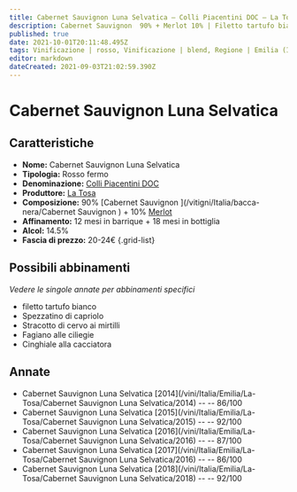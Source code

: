 ```yaml
---
title: Cabernet Sauvignon Luna Selvatica – Colli Piacentini DOC – La Tosa – Emilia (IT) – 20-24€ – 3★-5★
description: Cabernet Sauvignon  90% + Merlot 10% | Filetto tartufo bianco – Spezzatino di capriolo – Stracotto di cervo ai mirtilli – Fagiano alle ciliegie – Cinghiale alla cacciatora
published: true
date: 2021-10-01T20:11:48.495Z
tags: Vinificazione | rosso, Vinificazione | blend, Regione | Emilia (IT), Vinificazione | fermo, Valutazioni | 5 stelle, Vitigni | Cabernet Sauvignon, Vitigni | Merlot, Alimento | manzo, Alimento-dettagli | filetto, Aromatizzazione | tartufo bianco, Alimento | capriolo, Cottura | spezzatino, Alimento | cervo, Cottura | stracotto, Aromatizzazione | ai mirtilli, Alimento | fagiano, Aromatizzazione | alle ciliegie, Alimento | cinghiale, Aromatizzazione | alla cacciatora, Prezzi | 20-24€
editor: markdown
dateCreated: 2021-09-03T21:02:59.390Z
---
```


# Cabernet Sauvignon Luna Selvatica

## Caratteristiche
- **Nome:** Cabernet Sauvignon Luna Selvatica
- **Tipologia:** Rosso fermo
- **Denominazione:** [Colli Piacentini DOC](/denominazioni/Italia/Emilia/DOC/Colli-Piacentini)
- **Produttore:** [La Tosa](/produttori/Italia/Emilia/La-Tosa) 
- **Composizione:** 90% [Cabernet Sauvignon ](/vitigni/Italia/bacca-nera/Cabernet Sauvignon ) + 10% [Merlot](/vitigni/Italia/bacca-nera/Merlot)
- **Affinamento:** 12 mesi in barrique + 18 mesi in bottiglia
- **Alcol:** 14.5%
- **Fascia di prezzo:** 20-24€
{.grid-list}



## Possibili abbinamenti
*Vedere le singole annate per abbinamenti specifici*

- filetto tartufo bianco
- Spezzatino di capriolo
- Stracotto di cervo ai mirtilli
- Fagiano alle ciliegie
- Cinghiale alla cacciatora

## Annate
- Cabernet Sauvignon Luna Selvatica [2014](/vini/Italia/Emilia/La-Tosa/Cabernet Sauvignon Luna Selvatica/2014) -- <span class="star-3"></span> -- 86/100
- Cabernet Sauvignon Luna Selvatica [2015](/vini/Italia/Emilia/La-Tosa/Cabernet Sauvignon Luna Selvatica/2015) -- <span class="star-5"></span> -- 92/100
- Cabernet Sauvignon Luna Selvatica [2016](/vini/Italia/Emilia/La-Tosa/Cabernet Sauvignon Luna Selvatica/2016) -- <span class="star-3"></span> -- 87/100
- Cabernet Sauvignon Luna Selvatica [2017](/vini/Italia/Emilia/La-Tosa/Cabernet Sauvignon Luna Selvatica/2016) -- <span class="star-3"></span> -- 86/100
- Cabernet Sauvignon Luna Selvatica [2018](/vini/Italia/Emilia/La-Tosa/Cabernet Sauvignon Luna Selvatica/2018) -- <span class="star-5"></span> -- 92/100
